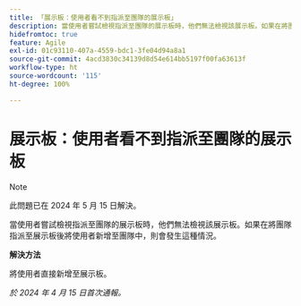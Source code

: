 ```yaml
---
title: 「展示板：使用者看不到指派至團隊的展示板」
description: 當使用者嘗試檢視指派至團隊的展示板時，他們無法檢視該展示板。如果在將團隊指派至展示板後將使用者新增至團隊中，則會發生這種情況。
hidefromtoc: true
feature: Agile
exl-id: 01c93110-407a-4559-bdc1-3fe04d94a8a1
source-git-commit: 4acd3830c34139d8d54e614bb5197f00fa63613f
workflow-type: ht
source-wordcount: '115'
ht-degree: 100%

---
```


# 展示板：使用者看不到指派至團隊的展示板

>[!NOTE]
>
>此問題已在 2024 年 5 月 15 日解決。

當使用者嘗試檢視指派至團隊的展示板時，他們無法檢視該展示板。如果在將團隊指派至展示板後將使用者新增至團隊中，則會發生這種情況。

**解決方法**

將使用者直接新增至展示板。

_於 2024 年 4 月 15 日首次通報。_
